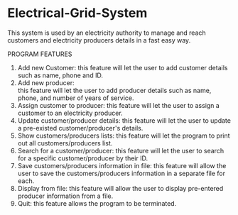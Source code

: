 # Electrical-Grid-System
This system is used by an electricity authority to manage and reach customers and electricity producers details in a fast easy way. 

PROGRAM FEATURES
1.	Add new Customer:
this feature will let the user to add customer details such as name, phone and ID.
2.	Add new producer:  
this feature will let the user to add producer details such as name, phone, and number of years of service.
3.	Assign customer to producer: 
this feature will let the user to assign a customer to an electricity producer.
4.	Update customer/producer details:
this feature will let the user to update a pre-existed customer/producer's details. 
5.	Show customers/producers lists:
this feature will let the program to print out all customers/producers list.
6.	Search for a customer/producer:
this feature will let the user to search for a specific customer/producer by their ID.
7.	Save customers/producers information in file:
this feature will allow the user to save the customers/producers information in a separate file for each.
8.	Display from file:
this feature will allow the user to display 
pre-entered producer information from a file.
9.	Quit:
this feature allows the program to be terminated. 
